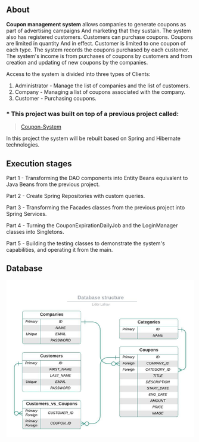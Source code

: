 ## About

**Coupon management system** allows companies to generate coupons as part of advertising campaigns
And marketing that they sustain.
The system also has registered customers. Customers can purchase coupons. Coupons are limited in quantity
And in effect. Customer is limited to one coupon of each type.
The system records the coupons purchased by each customer.
The system's income is from purchases of coupons by customers and from creation and updating of new coupons by the companies.

Access to the system is divided into three types of Clients:
1. Administrator - Manage the list of companies and the list of customers.
2. Company - Managing a list of coupons associated with the company.
3. Customer - Purchasing coupons.

### * This project was built on top of a previous project called:
> [Coupon-System](https://github.com/LidorLahav/Coupon-System)

In this project the system will be rebuilt based on Spring and Hibernate technologies.


## Execution stages

  Part 1 - Transforming the DAO components into Entity Beans equivalent to Java Beans from the previous project.
  
  Part 2 - Create Spring Repositories with custom queries.
  
  Part 3 - Transforming the Facades classes from the previous project into Spring Services.
  
  Part 4 - Turning the CouponExpirationDailyJob and the LoginManager classes into Singletons.
  
  Part 5 - Building the testing classes to demonstrate the system's capabilities, and operating it from the main.


## Database


![Database structure](https://github.com/LidorLahav/Coupon-System/blob/master/Images/Database-structure.jpeg?raw=true)
